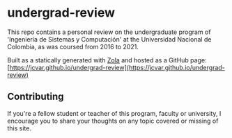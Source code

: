 # undergrad-review
This repo contains a personal review on the undergraduate program of
'Ingeniería de Sistemas y Computación' at the Universidad Nacional de Colombia,
as was coursed from 2016 to 2021.

Built as a statically generated with [Zola](https://www.getzola.org) and hosted as a GitHub page:
[https://jcvar.github.io/undergrad-review](https://jcvar.github.io/undergrad-review)

## Contributing
If you're a fellow student or teacher of this program, faculty or university,
I encourage you to share your thoughts on any topic covered or missing of this site.
